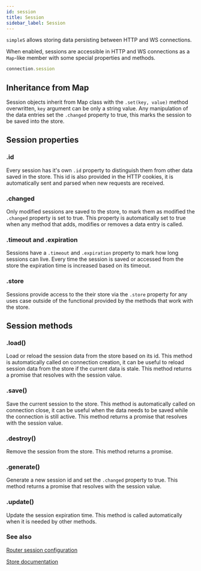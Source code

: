 ```yaml
---
id: session
title: Session
sidebar_label: Session
---
```


[0]: router.md#session
[1]: store.md

`simpleS` allows storing data persisting between HTTP and WS connections.

When enabled, sessions are accessible in HTTP and WS connections as a `Map`-like
member with some special properties and methods.

```js
connection.session
```

## Inheritance from Map
Session objects inherit from Map class with the `.set(key, value)` method
overwritten, `key` argument can be only a string value. Any manipulation of the
data entries set the `.changed` property to true, this marks the session to be
saved into the store.

## Session properties
### .id
Every session has it's own `.id` property to distinguish them from other data
saved in the store. This id is also provided in the HTTP cookies, it is
automatically sent and parsed when new requests are received.

### .changed
Only modified sessions are saved to the store, to mark them as modified the
`.changed` property is set to true. This property is automatically set to true
when any method that adds, modifies or removes a data entry is called.

### .timeout and .expiration
Sessions have a `.timeout` and `.expiration` property to mark how long sessions
can live. Every time the session is saved or accessed from the store the
expiration time is increased based on its timeout.

### .store
Sessions provide access to the their store via the `.store` property for any
uses case outside of the functional provided by the methods that work with the
store.

## Session methods

### .load()
Load or reload the session data from the store based on its id. This method is
automatically called on connection creation, it can be useful to reload session
data from the store if the current data is stale. This method returns a promise
that resolves with the session value.

### .save()
Save the current session to the store. This method is automatically called on
connection close, it can be useful when the data needs to be saved while the
connection is still active. This method returns a promise that resolves with the
session value.

### .destroy()
Remove the session from the store. This method returns a promise.

### .generate()
Generate a new session id and set the `.changed` property to true. This method
returns a promise that resolves with the session value.

### .update()
Update the session expiration time. This method is called automatically when
it is needed by other methods.

### See also
[Router session configuration][0]

[Store documentation][1]